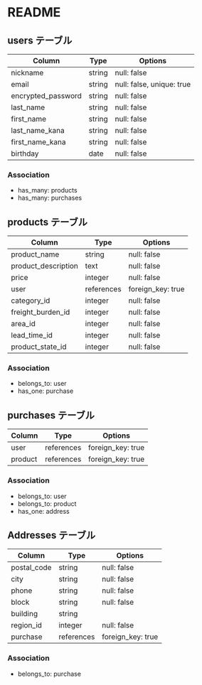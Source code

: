 # README


## users テーブル

| Column             | Type   | Options                   |
| ------------------ | ------ | ------------------------- |
| nickname           | string | null: false               |
| email              | string | null: false, unique: true |
| encrypted_password | string | null: false               |
| last_name          | string | null: false               |
| first_name         | string | null: false               |
| last_name_kana     | string | null: false               |
| first_name_kana    | string | null: false               |
| birthday           | date   | null: false               |

### Association

- has_many: products
- has_many: purchases

## products テーブル

| Column                 | Type       | Options           |
| ---------------------- | ---------- | ----------------- |
| product_name           | string     | null: false       |
| product_description    | text       | null: false       |
| price                  | integer    | null: false       |
| user                   | references | foreign_key: true |
| category_id            | integer    | null: false       |
| freight_burden_id      | integer    | null: false       |
| area_id                | integer    | null: false       |
| lead_time_id           | integer    | null: false       |
| product_state_id       | integer    | null: false       |

### Association

- belongs_to: user
- has_one: purchase


## purchases テーブル

| Column  | Type       | Options           |
| ------- | ---------- | ----------------- |
| user    | references | foreign_key: true |
| product | references | foreign_key: true |

### Association

- belongs_to: user
- belongs_to: product
- has_one: address

## Addresses テーブル

| Column      | Type       | Options           |
| ----------- | ---------- | ----------------- |
| postal_code | string     | null: false       |
| city        | string     | null: false       |
| phone       | string     | null: false       |
| block       | string     | null: false       | 
| building    | string     |                   |
| region_id   | integer    | null: false       |
| purchase    | references | foreign_key: true |
### Association

- belongs_to: purchase












